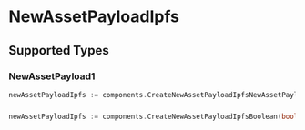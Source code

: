 # NewAssetPayloadIpfs


## Supported Types

### NewAssetPayload1

```go
newAssetPayloadIpfs := components.CreateNewAssetPayloadIpfsNewAssetPayload1(components.NewAssetPayload1{/* values here */})
```

### 

```go
newAssetPayloadIpfs := components.CreateNewAssetPayloadIpfsBoolean(bool{/* values here */})
```

